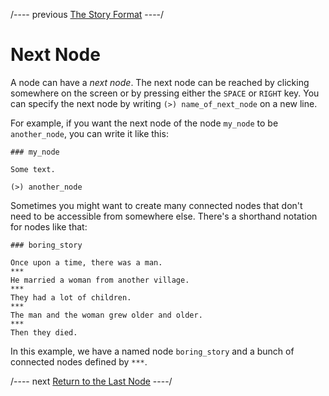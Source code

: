 
/---- previous
[The Story Format](story-format.md)
----/

# Next Node

A node can have a *next node*. The next node can be reached by clicking somewhere on the screen
or by pressing either the `SPACE` or `RIGHT` key. You can specify the next node by writing
`(>) name_of_next_node` on a new line.

For example, if you want the next node of the node `my_node` to be `another_node`,
you can write it like this:

```toothrot
### my_node

Some text.

(>) another_node
```

Sometimes you might want to create many connected nodes that don't need to be accessible from
somewhere else. There's a shorthand notation for nodes like that:

```toothrot
### boring_story

Once upon a time, there was a man.
***
He married a woman from another village.
***
They had a lot of children.
***
The man and the woman grew older and older.
***
Then they died.
```

In this example, we have a named node `boring_story` and a bunch of connected nodes
defined by `***`.

/---- next
[Return to the Last Node](return-to-last.md)
----/
